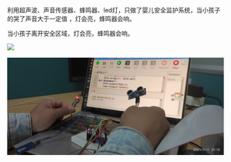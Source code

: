 利用超声波、声音传感器、蜂鸣器、led灯，只做了婴儿安全监护系统，当小孩子的哭了声音大于一定值 ，灯会亮，蜂鸣器会响。

当小孩子离开安全区域，灯会亮，蜂鸣器会响。

![](20160960矫玺本0511作业-1.jpg)

![](20160960矫玺本0511作业-2.jpg)